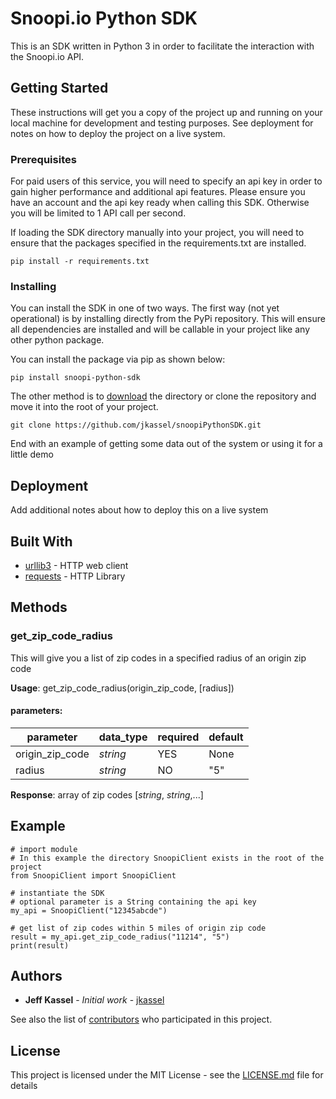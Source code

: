 # Snoopi.io Python SDK

This is an SDK written in Python 3 in order to facilitate the interaction with the Snoopi.io API.

## Getting Started

These instructions will get you a copy of the project up and running on your local machine for development and testing purposes. See deployment for notes on how to deploy the project on a live system.

### Prerequisites

For paid users of this service, you will need to specify an api key in order to gain higher performance and additional api features.  Please ensure you have an account and the api key ready when calling this SDK.  Otherwise you will be limited to 1 API call per second.

If loading the SDK directory manually into your project, you will need to ensure that the packages specified in the requirements.txt are installed. 

```
pip install -r requirements.txt
```

### Installing

You can install the SDK in one of two ways.  The first way (not yet operational) is by installing directly from the PyPi repository.  This will ensure all dependencies are installed and will be callable in your project like any other python package. 

You can install the package via pip as shown below:

```
pip install snoopi-python-sdk
```

The other method is to [download](https://github.com/jkassel/snoopiPythonSDK/archive/master.zip) the directory or clone the repository and move it into the root of your project.

```
git clone https://github.com/jkassel/snoopiPythonSDK.git 
```

End with an example of getting some data out of the system or using it for a little demo


## Deployment

Add additional notes about how to deploy this on a live system

## Built With

* [urllib3](https://urllib3.readthedocs.io/en/latest/) - HTTP web client
* [requests](http://docs.python-requests.org/en/master/) - HTTP Library


## Methods

### get_zip_code_radius
This will give you a list of zip codes in a specified radius of an origin zip code

**Usage**: get_zip_code_radius(origin_zip_code, [radius])

#### parameters:

| parameter | data_type | required | default |
| --------- | --------- | -------- | ------- |
| origin_zip_code | *string* | YES | None |
| radius | *string* | NO | "5" |

**Response**:
array of zip codes
[*string*, *string*,...]


## Example
```python3
# import module  
# In this example the directory SnoopiClient exists in the root of the project
from SnoopiClient import SnoopiClient

# instantiate the SDK
# optional parameter is a String containing the api key
my_api = SnoopiClient("12345abcde")

# get list of zip codes within 5 miles of origin zip code
result = my_api.get_zip_code_radius("11214", "5")
print(result)
```




## Authors

* **Jeff Kassel** - *Initial work* - [jkassel](https://github.com/jkassel)

See also the list of [contributors](https://github.com/jkassel/snoopiPythonSDK/graphs/contributors) who participated in this project.

## License

This project is licensed under the MIT License - see the [LICENSE.md](https://github.com/jkassel/snoopiPythonSDK/LICENSE.md) file for details
